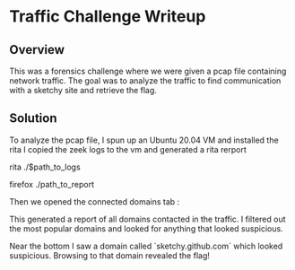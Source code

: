 # Traffic Challenge Writeup

## Overview

This was a forensics challenge where we were given a pcap file containing network traffic. The goal was to analyze the traffic to find communication with a sketchy site and retrieve the flag. 

## Solution

To analyze the pcap file, I spun up an Ubuntu 20.04 VM and installed the rita I copied the zeek logs to the vm and generated a rita rerport 


rita ./$path_to_logs

firefox ./path_to_report


Then we opened the connected domains tab : 



This generated a report of all domains contacted in the traffic. I filtered out the most popular domains and looked for anything that looked suspicious.

Near the bottom I saw a domain called \`sketchy.github.com\` which looked suspicious. Browsing to that domain revealed the flag!

